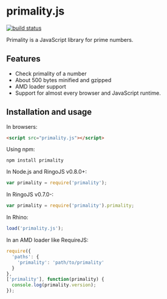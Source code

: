 # primality.js
[![build status](https://secure.travis-ci.org/KenanY/primality.png)](http://travis-ci.org/KenanY/primality)

Primality is a JavaScript library for prime numbers.

## Features

  - Check primality of a number
  - About 500 bytes minified and gzipped
  - AMD loader support
  - Support for almost every browser and JavaScript runtime.

## Installation and usage

In browsers:

``` html
<script src="primality.js"></script>
```

Using npm:

```
npm install primality
```

In Node.js and RingoJS v0.8.0+:

``` javascript
var primality = require('primality');
```

In RingoJS v0.7.0-:

``` javascript
var primality = require('primality').primality;
```

In Rhino:

``` javascript
load('primality.js');
```

In an AMD loader like RequireJS:

``` javascript
require({
  'paths': {
    'primality': 'path/to/primality'
  }
},
['primality'], function(primality) {
  console.log(primality.version);
});
```